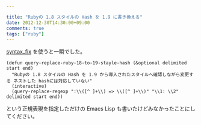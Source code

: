 ```yaml
---

title: "Rubyの 1.8 スタイルの Hash を 1.9 に書き換える"
date: 2012-12-30T14:30:00+09:00
comments: true
tags: ["ruby"]
---
```


[syntax_fix](https://github.com/HeeL/syntax_fix) を使うと一瞬でした。

```
(defun query-replace-ruby-18-to-19-stayle-hash (&optional delimited start end)
  "Rubyの 1.8 スタイルの Hash を 1.9 から導入されたスタイルへ確認しながら変更する ネストした hashには対応していない"
  (interactive)
  (query-replace-regexp ":\\([^ ]+\\) => \\([^ ]+\\)" "\\1: \\2" delimited start end))
```

という正規表現を指定しただけの Emacs Lisp も書いたけどみなかったことにしてください。
